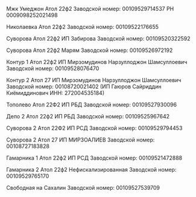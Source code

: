 Мжк Умеджон Атол 22ф2
Заводской номер: 00109529714537
РН 0009098252021498

Николаевка Атол 22ф2
Заводской номер: 00109522176655

Суворова Атол 22ф2 ИП Забирова
Заводской номер: 00109520322592

Суворова Атол 22ф2 Марям
Заводской номер: 00109526972192

Контур 1 Атол 22ф2 ИП Мирзомудинов Нарзуллоджон Шамсуллоевич
Заводской номер: 00109528076470

Контур 2 Атол 27 ИП Мирзомудинов Нарзуллоджон Шамсуллоевич
Заводской номер: 00108720021402
(ИП Гаюров Сайриддин Киёмиддинович
ИНН: 272004535184)

Тополево Атол 22Ф2 ИП РБД
Заводской номер: 00109527930096

Депо 2 Атол 22ф2 ИП РБД
Заводской номер: 00109525967642

Суворова 2 Атол 22Ф2 ИП РСД
Заводской номер: 00109529794453

Суворова 2 Атол 27 ИП МИРЗОАЛИЕВ
Заводской номер: 00108727183828

Гамарника 1 Атол 22ф2 ИП РСД
Заводской номер: 00109521472888

Гамарника 2 Атол 22ф2 Нефискализированная
Заводской номер: 00109529765170

 Свободная на Сахалин 
 Заводской номер: 00109527539709